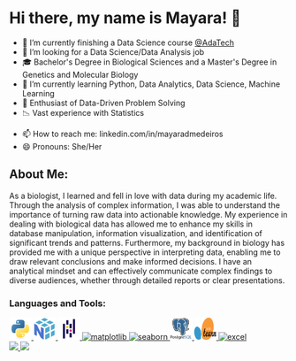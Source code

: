<h1>Hi there, my name is Mayara! 👋</h1> 

<!--
**MayaraDM/MayaraDM** is a ✨ _special_ ✨ repository because its `README.md` (this file) appears on your GitHub profile.

Here are some ideas to get you started: -->

- 🔭 I’m currently finishing a Data Science course [@AdaTech](https://ada.tech/)
- 👯 I’m looking for a Data Science/Data Analysis job
- 🎓 Bachelor's Degree in Biological Sciences and a Master's Degree in Genetics and Molecular Biology
- 🌱 I’m currently learning Python, Data Analytics, Data Science, Machine Learning
- 🧐 Enthusiast of Data-Driven Problem Solving
- 📉 Vast experience with Statistics
<!-- - 🤔 I’m looking for help with ...
- 💬 Ask me about ... -->
- 📫 How to reach me: linkedin.com/in/mayaradmedeiros
- 😄 Pronouns: She/Her
<!-- - ⚡ Fun fact: ...
-->
<h2>About Me: </h2>
<p>As a biologist, I learned and fell in love with data during my academic life. Through the analysis of complex information, I was able to understand the importance of turning raw data into actionable knowledge. My experience in dealing with biological data has allowed me to enhance my skills in database manipulation, information visualization, and identification of significant trends and patterns. Furthermore, my background in biology has provided me with a unique perspective in interpreting data, enabling me to draw relevant conclusions and make informed decisions. I have an analytical mindset and can effectively communicate complex findings to diverse audiences, whether through detailed reports or clear presentations.</p>

<!--<p>I am proactive, agile, and responsible, always seeking more knowledge and challenges. I possess communication skills, teamwork abilities, and leadership qualities.</p> -->

<h3 align="left">Languages and Tools:</h3>
<a href="https://www.python.org" target="_blank" rel="noreferrer">
  <img src="https://raw.githubusercontent.com/devicons/devicon/master/icons/python/python-original.svg" alt="python" width="40" height="40"/>
</a> 
<a href="https://numpy.org/" target="_blank" rel="noreferrer">
  <img src="https://raw.githubusercontent.com/devicons/devicon/master/icons/numpy/numpy-original.svg" alt="numpy" width="40" height="40"/>
</a>
<a href="https://pandas.pydata.org/" target="_blank" rel="noreferrer">
  <img src="https://raw.githubusercontent.com/devicons/devicon/2ae2a900d2f041da66e950e4d48052658d850630/icons/pandas/pandas-original.svg" alt="pandas" width="40" height="40"/>
</a>
<a href="https://matplotlib.org/stable/index.html" target="_blank" rel="noreferrer">
  <img src="https://camo.githubusercontent.com/30cc661e7ec7d6092c130d61f91f1bd54c2a36d88ab3922600fb22c295580c49/68747470733a2f2f7365656b6c6f676f2e636f6d2f696d616765732f4d2f6d6174706c6f746c69622d6c6f676f2d373637363837304143302d7365656b6c6f676f2e636f6d2e706e67" alt="matplotlib" width="40" height="40"/>
</a>
<a href="https://seaborn.pydata.org/" target="_blank" rel="noreferrer">
  <img src="https://seaborn.pydata.org/_images/logo-mark-lightbg.svg" alt="seaborn" width="40" height="40"/>
</a>
<!--<a href="https://plotly.com/python/" target="_blank" rel="noreferrer">
  <img src="https://camo.githubusercontent.com/08c7d8de68322f826330340d6ec380752a9f827052f4421b24a38edc441e83ac/68747470733a2f2f696d616765732e706c6f742e6c792f6c6f676f2f6e65772d6272616e64696e672f706c6f746c792d6c6f676f6d61726b2e706e67" alt="plotly" width="40" height="40"/>
</a> -->
<a href="https://www.postgresql.org" target="_blank" rel="noreferrer">
  <img src="https://raw.githubusercontent.com/devicons/devicon/master/icons/postgresql/postgresql-original-wordmark.svg" alt="postgresql" width="40" height="40"/>
</a>
  <a href="https://scikit-learn.org/stable/" target="_blank" rel="noreferrer">
    <img src="https://github.com/scikit-learn/scikit-learn/raw/main/doc/logos/1280px-scikit-learn-logo.png?raw=true" alt="sklearn" width="40" height="40"/>
  </a>
  <!--<a href="https://powerbi.microsoft.com/pt-br/" target="_blank" rel="noreferrer">
    <img src="https://upload.wikimedia.org/wikipedia/commons/thumb/c/cf/New_Power_BI_Logo.svg/2048px-New_Power_BI_Logo.svg.png" alt="power bi" width="40" height="40"/>
  </a> -->
  <a href="https://www.microsoft.com/pt-br/microsoft-365/excel" target="_blank" rel="noreferrer">
    <img src="https://images.freeimages.com/fic/images/icons/2795/office_2013_hd/2000/excel.png" alt="excel" width="40" height="40"/>
  </a>

<div>
  <a href="https://github.com/MayaraDM">
  <img height="180cm" src="https://github-readme-stats.vercel.app/api?username=MayaraDM&show_icons=true&title_color=f29b97&icon_color=800000&text_color=d54240&bg_color=DEG,0b0b0b,222222"/>
  <img height="180cm" src="https://github-readme-stats.vercel.app/api/top-langs/?username=MayaraDM&layout=compact&langs_count=23&&title_color=f29b97&icon_color=800000&text_color=d54240&bg_color=DEG,222222,0b0b0b"/>
</div>
